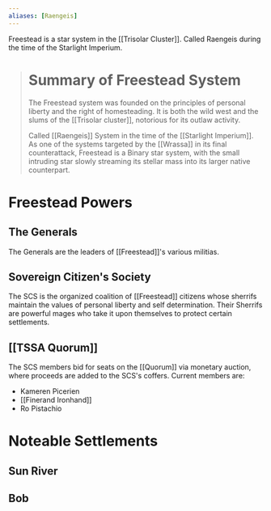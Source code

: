 ```yaml
---
aliases: [Raengeis]
---
```


Freestead is a star system in the [[Trisolar Cluster]]. Called Raengeis during the time of the Starlight Imperium.

> # Summary of Freestead System
> The Freestead system was founded on the principles of personal liberty and the right of homesteading. It is both the wild west and the slums of the [[Trisolar cluster]], notorious for its outlaw activity.
> 
> Called [[Raengeis]] System in the time of the [[Starlight Imperium]]. As one of the systems targeted by the [[Wrassa]] in its final counterattack, Freestead is a Binary star system, with the small intruding star slowly streaming its stellar mass into its larger native counterpart.

# Freestead Powers
## The Generals

The Generals are the leaders of [[Freestead]]'s various militias.

## Sovereign Citizen's Society

The SCS is the organized coalition of [[Freestead]] citizens whose sherrifs maintain the values of personal liberty and self determination. Their Sherrifs are powerful mages who take it upon themselves to protect certain settlements.

## [[TSSA Quorum]]

The SCS members bid for seats on the [[Quorum]] via monetary auction, where proceeds are added to the SCS's coffers. Current members are:

* Kameren Picerien
* [[Finerand Ironhand]]
* Ro Pistachio

# Noteable Settlements

## Sun River

## Bob
